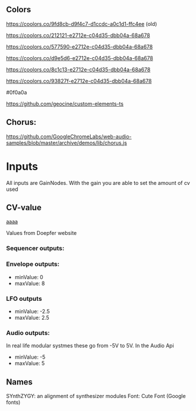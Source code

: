 
## Colors
https://coolors.co/9fd8cb-d9f4c7-d1ccdc-a0c1d1-ffc4ee (old)

https://coolors.co/212121-e2712e-c04d35-dbb04a-68a678

https://coolors.co/577590-e2712e-c04d35-dbb04a-68a678

https://coolors.co/d9e5d6-e2712e-c04d35-dbb04a-68a678

https://coolors.co/8c1c13-e2712e-c04d35-dbb04a-68a678

https://coolors.co/93827f-e2712e-c04d35-dbb04a-68a678

#0f0a0a

https://github.com/geocine/custom-elements-ts

## Chorus:
https://github.com/GoogleChromeLabs/web-audio-samples/blob/master/archive/demos/lib/chorus.js

# Inputs
All inputs are GainNodes. With the gain you are able to set the amount of cv used

## CV-value
[aaaa](https://navelpluisje.nl)

Values from Doepfer website

### Sequencer outputs:
### Envelope outputs:
* minValue: 0
* maxValue: 8

### LFO outputs
* minValue: -2.5
* maxValue: 2.5

### Audio outputs:
In real life modular systmes these go from -5V to 5V.
In the Audio Api
* minValue: -5
* maxValue: 5

## Names
SYnthZYGY: an alignment of synthesizer modules
Font: Cute Font (Google fonts)